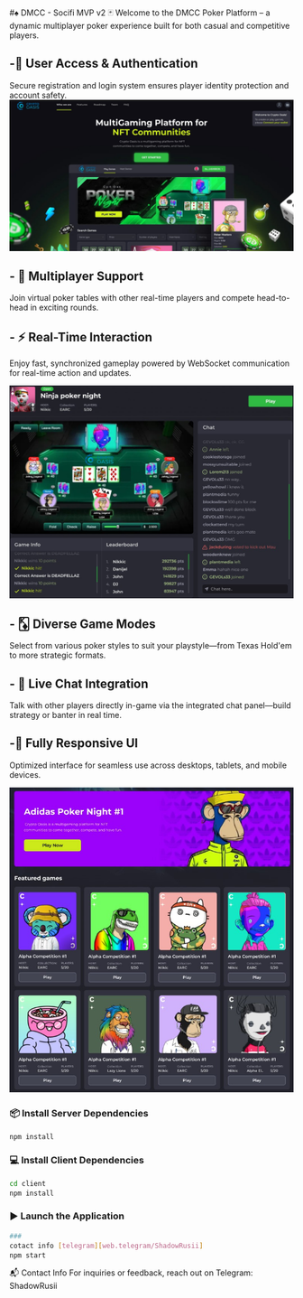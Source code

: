 #♠️ DMCC - Socifi MVP v2 🃏
Welcome to the DMCC Poker Platform – a dynamic multiplayer poker experience built for both casual and competitive players.


## -🔐 User Access & Authentication
Secure registration and login system ensures player identity protection and account safety.
![alt text](client/public/MultiGaming.jpg)

## - 👥 Multiplayer Support
Join virtual poker tables with other real-time players and compete head-to-head in exciting rounds.
## - ⚡ Real-Time Interaction
Enjoy fast, synchronized gameplay powered by WebSocket communication for real-time action and updates.

![alt text](client/public/PorkerRoom.jpg)

## - 🃎 Diverse Game Modes
Select from various poker styles to suit your playstyle—from Texas Hold'em to more strategic formats.
## - 💬 Live Chat Integration
Talk with other players directly in-game via the integrated chat panel—build strategy or banter in real time.
## -📱 Fully Responsive UI
Optimized interface for seamless use across desktops, tablets, and mobile devices.

![alt text](client/public/AdidasPokerNight.jpg)

### 📦 Install Server Dependencies

```bash
npm install
```

### 💻 Install Client Dependencies

```bash
cd client
npm install
```

### ▶️ Launch the Application

```bash
###
cotact info [telegram][web.telegram/ShadowRusii]
npm start
```
📬 Contact Info
For inquiries or feedback, reach out on Telegram: ShadowRusii
